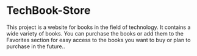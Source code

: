 # TechBook-Store
This project is a website for books in the field of technology. It contains a wide variety of books. You can purchase the books or add them to the Favorites section for easy access to the books you want to buy or plan to purchase in the future..
